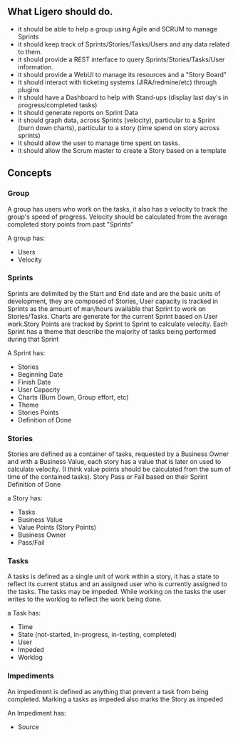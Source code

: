 ## What Ligero should do.

* it should be able to help a group using Agile and SCRUM to manage Sprints
* it should keep track of Sprints/Stories/Tasks/Users and any data related to them.
* it should provide a REST interface to query Sprints/Stories/Tasks/User information.
* it should provide a WebUI to manage its resources and a "Story Board"
* It should interact with ticketing systems (JIRA/redmine/etc) through plugins
* it should have a Dashboard to help with Stand-ups (display last day's in progress/completed tasks)
* It should generate reports on Sprint Data
* it should graph data, across Sprints (velocity), particular to a Sprint (burn down charts), particular to a story (time spend on story across sprints)
* It should allow the user to manage time spent on tasks.
* it should allow the Scrum master to create a Story based on a template

## Concepts 

### Group

A group has users who work on the tasks, it also has a velocity to track the group's speed of progress. Velocity should be calculated from the average completed story points from past "Sprints"

A group has:

* Users
* Velocity

### Sprints

Sprints are delimited by the Start and End date and are the basic units of development, they are composed of Stories, User capacity is tracked in Sprints as the amount of man/hours available that Sprint to work on Stories/Tasks. Charts are generate for the current Sprint based on User work.Story Points are tracked by Sprint to Sprint to calculate velocity. Each Sprint has a theme that describe the majority of tasks being performed during that Sprint

A Sprint has:

* Stories
* Beginning Date
* Finish Date
* User Capacity
* Charts (Burn Down, Group effort, etc)
* Theme
* Stories Points
* Definition of Done

### Stories

Stories are defined as a container of tasks, requested by a Business Owner and with a Business Value, each story has a value that is later on used to calculate velocity. (I think value points should be calculated from the sum of time of the contained tasks). Story Pass or Fail based on their Sprint Definition of Done

a Story has:

* Tasks
* Business Value
* Value Points (Story Points)
* Business Owner
* Pass/Fail

### Tasks

A tasks is defined as a single unit of work within a story, it has a state to reflect its current status and an assigned user who is currently assigned to the tasks. The tasks may be impeded. While working on the tasks the user writes to the worklog to reflect the work being done.

a Task has:

* Time
* State (not-started, in-progress, in-testing, completed)
* User
* Impeded
* Worklog

### Impediments

An impediment is defined as anything that prevent a task from being completed. Marking a tasks as impeded also marks the Story as impeded

An Impediment has:

* Source

